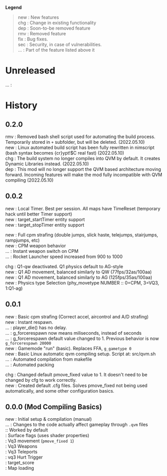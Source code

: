 **Legend**
> new : New features  
> chg : Change in existing functionality  
> dep : Soon-to-be removed feature  
> rmv : Removed feature  
> fix : Bug fixes.  
> sec : Security, in case of vulnerabilities.  
> ... : Part of the feature listed above it

# Unreleased
... :  

# History
## 0.2.0
rmv : Removed bash shell script used for automating the build process. Temporarily stored in `+` subfolder, but will be deleted. (2022.05.10)  
new : Linux automated build script has been fully rewritten in nimscript (bash syntax becomes {cr}ypt!$C real fast) (2022.05.10)  
chg : The build system no longer compiles into QVM by default. It creates Dynamic Libraries instead. (2022.05.10)  
dep : This mod will no longer support the QVM based architecture moving forward. Incoming features will make the mod fully incompatible with QVM compiling (2022.05.10)  

## 0.0.2
new : Local Timer. Best per session. All maps have TimeReset (temporary hack until better Timer support)  
new : target_startTimer entity support  
new : target_stopTimer entity support  

new : Full cpm strafing (double jumps, slick haste, telejumps, stairjumps, rampjumps, etc)  
new : CPM weapon behavior  
... : Instant weapon switch on CPM  
... : Rocket Launcher speed increased from 900 to 1000  

chg : Q1-qw deactivated. Q1 physics default to AG-style  
new : Q1 AD movement, balanced similarly to QW (77fps/32as/100aa)  
new : Q1 AD movement, balanced similarly to AG (125fps/35as/100aa)  
new : Physics type Selection (phy_movetype NUMBER :: 0=CPM, 3=VQ3, 1:Q1-ag)  

## 0.0.1
new : Basic cpm strafing (Correct accel, aircontrol and A/D strafing)  
new : Instant respawn.   
... : player_die() has no delay.   
... : g_forcerespawn now means miliseconds, instead of seconds  
... : g_forcerespawn default value changed to 1. Previous behavior is now `g_forcerespawn 20000`  
new : Gamemode "run" (basic). Replaces FFA, `g_gametype 0`  
new : Basic Linux automatic qvm compiling setup. Script at: src/qvm.sh  
... : Automated compilation from makefile  
... : Automated packing  

chg : Changed default pmove_fixed value to 1. It doesn't need to be changed by cfg to work correctly.  
new : Created default .cfg files. Solves pmove_fixed not being used automatically, and some other configuration basics.  

## 0.0.0 (Mod Compiling Basics)  
new : Initial setup & compilation (manual)  
... : Changes to the code actually affect gameplay through `.qvm` files  
:: Worked by default  
: Surface flags (uses shader properties)  
: Vq3 movement (`pmove_fixed 1`)  
: Vq3 Weapons  
: Vq3 Teleports  
: vq3 Hurt Trigger  
: target_score  
: Map loading  

